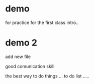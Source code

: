 # demo
for practice for the first class intro..

# demo 2

add new file

good comunication skill


the best way to do things ...
to do list .....